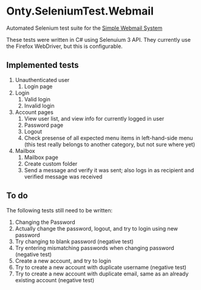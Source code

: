 # Onty.SeleniumTest.Webmail
Automated Selenium test suite for the [Simple Webmail System](https://github.com/ontytoom/onty-webmail-ruby)

These tests were written in C# using Selenuium 3 API. They currently use the Firefox WebDriver, but this is configurable.

## Implemented tests

1. Unauthenticated user
   1. Login page
1. Login
   1. Valid login
   1. Invalid login
1. Account pages
   1. View user list, and view info for currently logged in user
   1. Password page
   1. Logout
   1. Check presense of all expected menu items in left-hand-side menu (this test really belongs to another category, but not sure where yet)
1. Mailbox
   1. Mailbox page
   1. Create custom folder
   1. Send a message and verify it was sent; also logs in as recipient and verified message was received
   
   
## To do

The following tests still need to be written:

1. Changing the Password
  1. Actually change the password, logout, and try to login using new password
  1. Try changing to blank password (negative test)
  1. Try entering mismatching passwords when changing password (negative test)
1. Create a new account, and try to login
  1. Try to create a new account with duplicate username (negative test)
  1. Try to create a new account with duplicate email, same as an already existing account (negative test)

